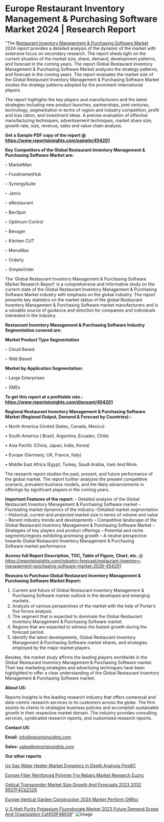 # Europe Restaurant Inventory Management & Purchasing Software Market 2024 | Research Report

 "The <a href=https://www.reportsinsights.com/sample/454201>Restaurant Inventory Management & Purchasing Software Market</a> 2024 report provides a detailed analysis of the dynamic of the market with extensive focus on secondary research. The report sheds light on the current situation of the market size, share, demand, development patterns, and forecast in the coming years. The report Global Restaurant Inventory Management & Purchasing Software Market analyzes the strategy patterns, and forecast in the coming years. The report evaluates the market size of the Global Restaurant Inventory Management & Purchasing Software Market studies the strategy patterns adopted by the prominent international players.

The report highlights the key players and manufacturers and the latest strategies including new product launches, partnerships, joint ventures, technology, segmentation in terms of region and industry competition, profit and loss ration, and investment ideas. A precise evaluation of effective manufacturing techniques, advertisement techniques, market share size, growth rate, size, revenue, sales and value chain analysis.

<strong>Get a Sample PDF copy of the report @ <a href=https://www.reportsinsights.com/sample/454201 style=color:#0000ff;>https://www.reportsinsights.com/sample/454201</a></strong>

<strong>Key Competitors of the Global Restaurant Inventory Management & Purchasing Software Market are:</strong>

‣ MarketMan

‣ FoodmarketHub

‣ SynergySuite

‣ Jamix

‣ eRestaurant

‣ BevSpot

‣ Optimum Control

‣ Bevager

‣ Kitchen CUT

‣ MenuMax

‣ Orderly

‣ SimpleOrder

The ‘Global Restaurant Inventory Management & Purchasing Software Market Research Report’ is a comprehensive and informative study on the current state of the Global Restaurant Inventory Management & Purchasing Software Market industry with emphasis on the global industry. The report presents key statistics on the market status of the global Restaurant Inventory Management & Purchasing Software market manufacturers and is a valuable source of guidance and direction for companies and individuals interested in the industry.

<strong>Restaurant Inventory Management & Purchasing Software Industry Segmentation covered are:</strong>

<strong>Market Product Type Segmentation</strong>

‣ Cloud Based

‣ Web Based

<strong>Market by Application Segmentation:</strong>

‣ Large Enterprises

‣ SMEs

<strong>To get this report at a profitable rate.: <a href=https://www.reportsinsights.com/discount/454201 style=color:#0000ff;>https://www.reportsinsights.com/discount/454201</a></strong>

<strong>Regional Restaurant Inventory Management & Purchasing Software Market (Regional Output, Demand &amp; Forecast by Countries):-</strong>

• North America (United States, Canada, Mexico)

• South America ( Brazil, Argentina, Ecuador, Chile)

• Asia Pacific (China, Japan, India, Korea)

• Europe (Germany, UK, France, Italy)

• Middle East Africa (Egypt, Turkey, Saudi Arabia, Iran) And More.

The research report studies the past, present, and future performance of the global market. The report further analyzes the present competitive scenario, prevalent business models, and the likely advancements in offerings by significant players in the coming years.

<strong>Important Features of the report:</strong>
– Detailed analysis of the Global Restaurant Inventory Management & Purchasing Software market
–Fluctuating market dynamics of the industry
–Detailed market segmentation
– Historical, current and projected market size in terms of volume and value
– Recent industry trends and developments
– Competitive landscape of the Global Restaurant Inventory Management & Purchasing Software Market
– Strategies of key players and product offerings
– Potential and niche segments/regions exhibiting promising growth
– A neutral perspective towards Global Restaurant Inventory Management & Purchasing Software market performance

<strong>Access full Report Description, TOC, Table of Figure, Chart, etc. </strong>@   <a href=https://reportsinsights.com/industry-forecast/restaurant-inventory-management-purchasing-software-market-2026-454201 style=color:#0000ff;>https://reportsinsights.com/industry-forecast/restaurant-inventory-management-purchasing-software-market-2026-454201</a>

<strong>Reasons to Purchase Global Restaurant Inventory Management & Purchasing Software Market Report:</strong>
1. Current and future of Global Restaurant Inventory Management & Purchasing Software market outlook in the developed and emerging markets.
2. Analysis of various perspectives of the market with the help of Porter’s five forces analysis.
3. The segment that is expected to dominate the Global Restaurant Inventory Management & Purchasing Software market.
4. Regions that are expected to witness the fastest growth during the forecast period.
5. Identify the latest developments, Global Restaurant Inventory Management & Purchasing Software market shares, and strategies employed by the major market players.

Besides, the market study affirms the leading players worldwide in the Global Restaurant Inventory Management & Purchasing Software market. Their key marketing strategies and advertising techniques have been highlighted to offer a clear understanding of the Global Restaurant Inventory Management & Purchasing Software market.

<strong><strong>About US</strong>:</strong>

Reports Insights is the leading research industry that offers contextual and data-centric research services to its customers across the globe. The firm assists its clients to strategize business policies and accomplish sustainable growth in their respective market domain. The industry provides consulting services, syndicated research reports, and customized research reports.

<strong>Contact US:</strong>

<p class=><b>Email:</b> <a href=mailto:info@reportsinsights.com>info@reportsinsights.com</a></p>
<p class=><b>Sales:</b> <a href=mailto:sales@reportsinsights.com>sales@reportsinsights.com</a></p>

<strong>Our other reports</strong>

<a href=https://www.linkedin.com/pulse/us-gas-water-heater-market-dynamics-in-depth-analysis-fms8c/>Us Gas Water Heater Market Dynamics In Depth Analysis Fms8C</a>

<a href=https://www.linkedin.com/pulse/europe-fiber-reinforced-polymer-frp-rebars-market-research-euzyc/>Europe Fiber Reinforced Polymer Frp Rebars Market Research Euzyc</a>

<a href=https://medium.com/@jagrutiayachit3/optical-transponder-market-size-growth-and-forecasts-2023-2032-9507f4cb2326>Optical Transponder Market Size Growth And Forecasts 2023 2032 9507F4Cb2326</a>

<a href=https://www.linkedin.com/pulse/europe-vertical-garden-construction-2024-market-perform-o6rsc/>Europe Vertical Garden Construction 2024 Market Perform O6Rsc</a>

<a href=https://medium.com/@shindeaaswini6/u-s-high-purity-potassium-fluoroborate-market-2023-future-demand-scope-and-organization-caf450f46639>U S High Purity Potassium Fluoroborate Market 2023 Future Demand Scope And Organization Caf450F46639</a>"
![image](https://github.com/daminid12/RImarketresearch/assets/158430485/c1374d6b-2180-4392-b5d3-4dbca8ac6044)

